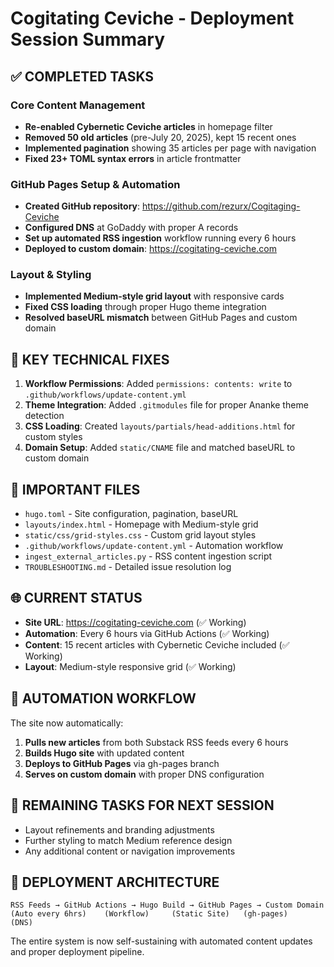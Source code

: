 # Cogitating Ceviche - Deployment Session Summary

## ✅ COMPLETED TASKS

### Core Content Management
- **Re-enabled Cybernetic Ceviche articles** in homepage filter
- **Removed 50 old articles** (pre-July 20, 2025), kept 15 recent ones  
- **Implemented pagination** showing 35 articles per page with navigation
- **Fixed 23+ TOML syntax errors** in article frontmatter

### GitHub Pages Setup & Automation
- **Created GitHub repository**: https://github.com/rezurx/Cogitaging-Ceviche
- **Configured DNS** at GoDaddy with proper A records
- **Set up automated RSS ingestion** workflow running every 6 hours
- **Deployed to custom domain**: https://cogitating-ceviche.com

### Layout & Styling
- **Implemented Medium-style grid layout** with responsive cards
- **Fixed CSS loading** through proper Hugo theme integration
- **Resolved baseURL mismatch** between GitHub Pages and custom domain

## 🔧 KEY TECHNICAL FIXES

1. **Workflow Permissions**: Added `permissions: contents: write` to `.github/workflows/update-content.yml`
2. **Theme Integration**: Added `.gitmodules` file for proper Ananke theme detection
3. **CSS Loading**: Created `layouts/partials/head-additions.html` for custom styles
4. **Domain Setup**: Added `static/CNAME` file and matched baseURL to custom domain

## 📁 IMPORTANT FILES

- `hugo.toml` - Site configuration, pagination, baseURL
- `layouts/index.html` - Homepage with Medium-style grid  
- `static/css/grid-styles.css` - Custom grid layout styles
- `.github/workflows/update-content.yml` - Automation workflow
- `ingest_external_articles.py` - RSS content ingestion script
- `TROUBLESHOOTING.md` - Detailed issue resolution log

## 🌐 CURRENT STATUS

- **Site URL**: https://cogitating-ceviche.com (✅ Working)
- **Automation**: Every 6 hours via GitHub Actions (✅ Working)  
- **Content**: 15 recent articles with Cybernetic Ceviche included (✅ Working)
- **Layout**: Medium-style responsive grid (✅ Working)

## 🔄 AUTOMATION WORKFLOW

The site now automatically:
1. **Pulls new articles** from both Substack RSS feeds every 6 hours
2. **Builds Hugo site** with updated content
3. **Deploys to GitHub Pages** via gh-pages branch
4. **Serves on custom domain** with proper DNS configuration

## 📝 REMAINING TASKS FOR NEXT SESSION

- Layout refinements and branding adjustments
- Further styling to match Medium reference design
- Any additional content or navigation improvements

## 🚀 DEPLOYMENT ARCHITECTURE

```
RSS Feeds → GitHub Actions → Hugo Build → GitHub Pages → Custom Domain
(Auto every 6hrs)    (Workflow)     (Static Site)   (gh-pages)    (DNS)
```

The entire system is now self-sustaining with automated content updates and proper deployment pipeline.